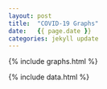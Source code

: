 ```yaml
---
layout: post
title:  "COVID-19 Graphs"
date:   {{ page.date }}
categories: jekyll update
---
```


{% include graphs.html %}

{% include data.html %}



[DC DOH]: https://coronavirus.dc.gov/page/coronavirus-data
